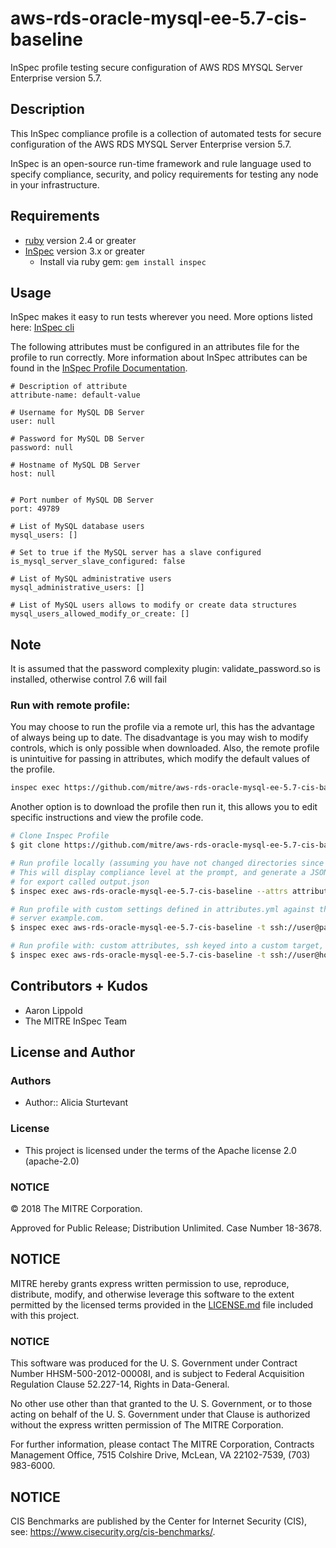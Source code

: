 # aws-rds-oracle-mysql-ee-5.7-cis-baseline

InSpec profile testing secure configuration of AWS RDS MYSQL Server Enterprise version 5.7.

## Description

This InSpec compliance profile is a collection of automated tests for secure configuration of the AWS RDS MYSQL Server Enterprise version 5.7.

InSpec is an open-source run-time framework and rule language used to specify compliance, security, and policy requirements for testing any node in your infrastructure.

## Requirements

- [ruby](https://www.ruby-lang.org/en/) version 2.4  or greater
- [InSpec](http://inspec.io/) version 3.x or greater
    - Install via ruby gem: `gem install inspec`

## Usage
InSpec makes it easy to run tests wherever you need. More options listed here: [InSpec cli](http://inspec.io/docs/reference/cli/)

The following attributes must be configured in an attributes file for the profile to run correctly. More information about InSpec attributes can be found in the [InSpec Profile Documentation](https://www.inspec.io/docs/reference/profiles/).

```
# Description of attribute
attribute-name: default-value

# Username for MySQL DB Server
user: null

# Password for MySQL DB Server
password: null

# Hostname of MySQL DB Server
host: null


# Port number of MySQL DB Server
port: 49789

# List of MySQL database users
mysql_users: []

# Set to true if the MySQL server has a slave configured
is_mysql_server_slave_configured: false

# List of MySQL administrative users
mysql_administrative_users: []

# List of MySQL users allows to modify or create data structures
mysql_users_allowed_modify_or_create: []
```
## Note

It is assumed that the password complexity plugin: validate_password.so is installed, otherwise control 7.6 will fail

### Run with remote profile:
You may choose to run the profile via a remote url, this has the advantage of always being up to date.
The disadvantage is you may wish to modify controls, which is only possible when downloaded.
Also, the remote profile is unintuitive for passing in attributes, which modify the default values of the profile.
``` bash
inspec exec https://github.com/mitre/aws-rds-oracle-mysql-ee-5.7-cis-baseline.git
```

Another option is to download the profile then run it, this allows you to edit specific instructions and view the profile code.
``` bash
# Clone Inspec Profile
$ git clone https://github.com/mitre/aws-rds-oracle-mysql-ee-5.7-cis-baseline.git

# Run profile locally (assuming you have not changed directories since cloning)
# This will display compliance level at the prompt, and generate a JSON file 
# for export called output.json
$ inspec exec aws-rds-oracle-mysql-ee-5.7-cis-baseline --attrs attributes.yml --reporter cli json:output.json

# Run profile with custom settings defined in attributes.yml against the target 
# server example.com. 
$ inspec exec aws-rds-oracle-mysql-ee-5.7-cis-baseline -t ssh://user@password:example.com --attrs attributes.yml --reporter cli json:output.json

# Run profile with: custom attributes, ssh keyed into a custom target, and sudo.
$ inspec exec aws-rds-oracle-mysql-ee-5.7-cis-baseline -t ssh://user@hostname -i /path/to/key --sudo --attrs attributes.yml --reporter cli json:output.json
```


## Contributors + Kudos

- Aaron Lippold
- The MITRE InSpec Team

## License and Author

### Authors
- Author:: Alicia Sturtevant

### License  

* This project is licensed under the terms of the Apache license 2.0 (apache-2.0)

### NOTICE  

© 2018 The MITRE Corporation.  

Approved for Public Release; Distribution Unlimited. Case Number 18-3678.  

## NOTICE  

MITRE hereby grants express written permission to use, reproduce, distribute, modify, and otherwise leverage this software to the extent permitted by the licensed terms provided in the [LICENSE.md](../LICENSE.md) file included with this project.

### NOTICE  

This software was produced for the U. S. Government under Contract Number HHSM-500-2012-00008I, and is subject to Federal Acquisition Regulation Clause 52.227-14, Rights in Data-General.  

No other use other than that granted to the U. S. Government, or to those acting on behalf of the U. S. Government under that Clause is authorized without the express written permission of The MITRE Corporation. 

For further information, please contact The MITRE Corporation, Contracts Management Office, 7515 Colshire Drive, McLean, VA  22102-7539, (703) 983-6000.  

## NOTICE  

CIS Benchmarks are published by the Center for Internet Security (CIS), see: https://www.cisecurity.org/cis-benchmarks/.   
